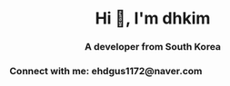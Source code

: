 <h1 align="center">Hi 👋, I'm dhkim</h1>
<h3 align="center">A developer from South Korea</h3>

<h3 align="left">Connect with me: ehdgus1172@naver.com</h3>
<p align="left">
</p>




